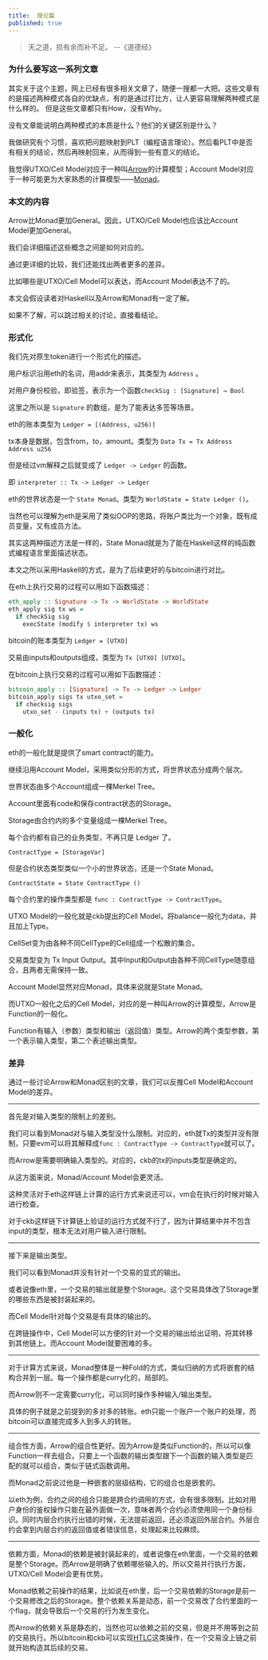 ```yaml
---
title:  理论篇
published: true
---
```


> 天之道，损有余而补不足。 --《道德经》

### 为什么要写这一系列文章

 其实关于这个主题，网上已经有很多相关文章了，随便一搜都一大把。这些文章有的是描述两种模式各自的优缺点，有的是通过打比方，让人更容易理解两种模式是什么样的。
但是这些文章都只有How，没有Why。

没有文章能说明白两种模式的本质是什么？他们的关键区别是什么？

我做研究有个习惯，喜欢把问题映射到PLT（编程语言理论）。然后看PLT中是否有相关的结论，然后再映射回来，从而得到一些有意义的结论。

我觉得UTXO/Cell Model对应于一种叫[Arrow](https://wiki.haskell.org/Arrow)的计算模型；Account Model对应于一种可能更为大家熟悉的计算模型——[Monad](https://wiki.haskell.org/Monad)。

### 本文的内容

Arrow比Monad更加General。因此，UTXO/Cell Model也应该比Account Model更加General。

我们会详细描述这些概念之间是如何对应的。

通过更详细的比较，我们还能找出两者更多的差异。

比如哪些是UTXO/Cell Model可以表达，而Account Model表达不了的。

本文会假设读者对Haskell以及Arrow和Monad有一定了解。

如果不了解，可以跳过相关的讨论，直接看结论。

### 形式化

我们先对原生token进行一个形式化的描述。

用户标识沿用eth的名词，用addr来表示，其类型为 `Address` 。

对用户身份校验，即验签，表示为一个函数`checkSig : [Signature] → Bool`

这里之所以是 `Signature` 的数组，是为了能表达多签等场景。

eth的账本类型为 `Ledger = [(Address, u256)]`

tx本身是数据，包含from，to，amount。类型为 `Data Tx = Tx Address Address u256`

但是经过vm解释之后就变成了 `Ledger -> Ledger` 的函数。

即 `interpreter :: Tx -> Ledger -> Ledger`

eth的世界状态是一个 `State Monad`。类型为 `WorldState = State Ledger ()`。

当然也可以理解为eth是采用了类似OOP的思路，将账户类比为一个对象，既有成员变量，又有成员方法。

其实这两种描述方法是一样的，State Monad就是为了能在Haskell这样的纯函数式编程语言里面描述状态。

本文之所以采用Haskell的方式，是为了后续更好的与bitcoin进行对比。

在eth上执行交易的过程可以用如下函数描述：

```haskell
eth_apply :: Signature -> Tx -> WorldState -> WorldState
eth_apply sig tx ws =
  if checkSig sig
    execState (modify $ interpreter tx) ws
```

bitcoin的账本类型为 `Ledger = [UTXO]`

交易由inputs和outputs组成，类型为 `Tx [UTXO] [UTXO]`。

在bitcoin上执行交易的过程可以用如下函数描述：

```haskell
bitcoin_apply :: [Signature] -> Tx -> Ledger -> Ledger
bitcoin_apply sigs tx utxo_set =
  if checksig sigs
    utxo_set - (inputs tx) + (outputs tx)
```

### 一般化

eth的一般化就是提供了smart contract的能力。

继续沿用Account Model，采用类似分形的方式，将世界状态分成两个层次。

世界状态由多个Account组成一棵Merkel Tree。

Account里面有code和保存contract状态的Storage。

Storage由合约内的多个变量组成一棵Merkel Tree。

每个合约都有自己的业务类型，不再只是 Ledger 了。

`ContractType = [StorageVar]`

但是合约状态类型类似一个小的世界状态，还是一个State Monad。

`ContractState = State ContractType ()`

每个合约里的操作类型都是 `func : ContractType -> ContractType`。

UTXO Model的一般化就是ckb提出的Cell Model，将balance一般化为data，并且加上Type。

CellSet变为由各种不同CellType的Cell组成一个松散的集合。

交易类型变为 Tx Input Output。其中Input和Output由各种不同CellType随意组合，且两者无需保持一致。

Account Model显然对应Monad，具体来说就是State Monad。

而UTXO一般化之后的Cell Model，对应的是一种叫Arrow的计算模型，Arrow是Function的一般化。

Function有输入（参数）类型和输出（返回值）类型。Arrow的两个类型参数，第一个表示输入类型，第二个表述输出类型。

### 差异

通过一些讨论Arrow和Monad区别的文章，我们可以反推Cell Model和Account Model的差异。

---

首先是对输入类型的限制上的差别。

我们可以看到Monad对与输入类型没什么限制。对应的，eth就Tx的类型并没有限制，只要evm可以将其解释成`func : ContractType -> ContractType`就可以了。

而Arrow是需要明确输入类型的。对应的，ckb的tx的inputs类型是确定的。

从这方面来说，Monad/Account Model会更灵活。

这种灵活对于eth这样链上计算的运行方式来说还可以，vm会在执行的时候对输入进行检查。

对于ckb这样链下计算链上验证的运行方式就不行了，因为计算结果中并不包含input的类型，根本无法对用户输入进行限制。

---

接下来是输出类型。

我们可以看到Monad并没有针对一个交易的显式的输出。

或者说像eth里，一个交易的输出就是整个Storage。这个交易具体改了Storage里的哪些东西是被封装起来的。

而Cell Model针对每个交易是有具体的输出的。

在跨链操作中，Cell Model可以方便的针对一个交易的输出给出证明，将其转移到其他链上。而Account Model就要困难的多。

---

对于计算方式来说，Monad整体是一种Fold的方式，类似归纳的方式将嵌套的结构合并到一层。每一个操作都是curry化的，局部的。

而Arrow则不一定需要curry化，可以同时操作多种输入/输出类型。

具体的例子就是之前提到的多对多的转账。eth只能一个账户一个账户的处理，而bitcoin可以直接完成多人到多人的转账。

---

组合性方面，Arrow的组合性更好。因为Arrow是类似Function的，所以可以像Function一样去组合。只要上一个函数的输出类型跟下一个函数的输入类型是匹配的就可以组合，类似于链式函数调用。

而Monad之前说过他是一种嵌套的层级结构，它的组合也是嵌套的。

以eth为例，合约之间的组合只能是跨合约调用的方式，会有很多限制。比如对用户身份的鉴权操作只能在最外面做一次，意味者两个合约必须使用同一个身份标识。同时内层合约执行出错的时候，无法提前返回，还必须返回外层合约。外层合约会拿到内层合约的返回值或者错误信息，处理起来比较麻烦。

---

依赖方面，Monad的依赖是被封装起来的，或者说像在eth里面，一个交易的依赖是整个Storage。而Arrow是明确了依赖哪些输入的。所以交易并行执行方面，UTXO/Cell Model会更有优势。

Monad依赖之前操作的结果，比如说在eth里，后一个交易依赖的Storage是前一个交易修改之后的Storage。整个依赖关系是动态，前一个交易改了合约里面的一个flag，就会导致后一个交易的行为发生变化。

而Arrow的依赖关系是静态的，当然也可以依赖之前的交易，但是并不用等到之前的交易执行。所以bitcoin和ckb可以实现[HTLC](https://en.bitcoin.it/wiki/Hash_Time_Locked_Contracts)这类操作，在一个交易没上链之前就开始构造其后续的交易。